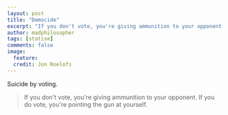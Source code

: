 ```yaml
---
layout: post
title: "Democide"
excerpt: "If you don't vote, you're giving ammunition to your opponent..."
author: madphilosopher
tags: [statism]
comments: false
image:
  feature:
  credit: Jon Roelofs
---
```


Suicide by voting.

> If you don't vote, you're giving ammunition to your opponent. If you do vote,
  you're pointing the gun at yourself.
